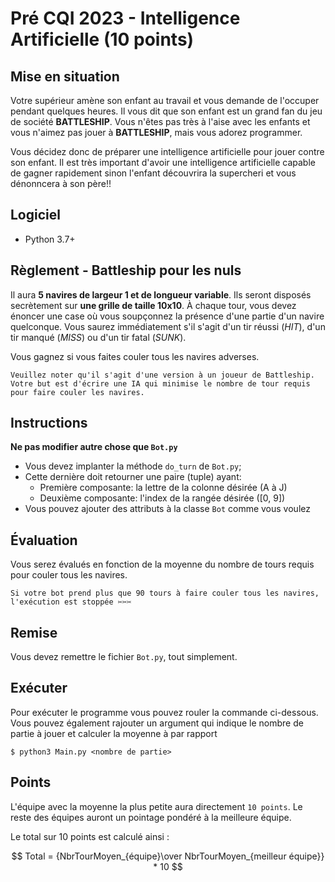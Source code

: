 # Pré CQI 2023 - Intelligence Artificielle (10 points)

## Mise en situation

Votre supérieur amène son enfant au travail et vous demande de l'occuper pendant quelques heures. Il vous dit que son enfant est un grand fan du jeu de société **BATTLESHIP**. Vous n'êtes pas très à l'aise avec les enfants et vous n'aimez pas jouer à **BATTLESHIP**, mais vous adorez programmer. 

Vous décidez donc de préparer une intelligence artificielle pour jouer contre son enfant. Il est très important d'avoir une intelligence artificielle capable de gagner rapidement sinon l'enfant découvrira la supercheri et vous dénonncera à son père!!

## Logiciel
- Python 3.7+

## Règlement - Battleship pour les nuls

Il aura **5 navires de largeur 1 et de longueur variable**. Ils seront disposés secrètement sur **une grille de taille 10x10**. À chaque tour, vous devez énoncer une case où vous soupçonnez la présence d'une partie d'un navire quelconque. Vous saurez immédiatement s'il s'agit d'un tir réussi (*HIT*), d'un tir manqué (*MISS*) ou d'un tir fatal (*SUNK*).

Vous gagnez si vous faites couler tous les navires adverses.

```Veuillez noter qu'il s'agit d'une version à un joueur de Battleship. Votre but est d'écrire une IA qui minimise le nombre de tour requis pour faire couler les navires.```

## Instructions

**Ne pas modifier autre chose que `Bot.py`**

* Vous devez implanter la méthode `do_turn` de `Bot.py`;
* Cette dernière doit retourner une paire (tuple) ayant:
    * Première composante: la lettre de la colonne désirée (A à J)
    * Deuxième composante: l'index de la rangée désirée (\[0, 9\])
* Vous pouvez ajouter des attributs à la classe `Bot` comme vous voulez

## Évaluation

Vous serez évalués en fonction de la moyenne du nombre de tours requis pour couler tous les navires.

```Si votre bot prend plus que 90 tours à faire couler tous les navires, l'exécution est stoppée ✂✂✂```

## Remise

Vous devez remettre le fichier `Bot.py`, tout simplement.

## Exécuter
Pour exécuter le programme vous pouvez rouler la commande ci-dessous. Vous pouvez également rajouter un argument qui indique le nombre de partie à jouer et calculer la moyenne à par rapport 
```
$ python3 Main.py <nombre de partie>
```

## Points

L'équipe avec la moyenne la plus petite aura directement `10 points`. Le reste des équipes auront un pointage pondéré à la meilleure équipe.

Le total sur 10 points est calculé ainsi :

$$ Total = {NbrTourMoyen_{équipe}\over NbrTourMoyen_{meilleur équipe}} * 10 $$



